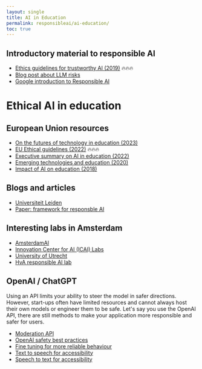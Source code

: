 ```yaml
---
layout: single
title: AI in Education
permalink: responsibleai/ai-education/
toc: true
---
```


## Introductory material to responsible AI
- [Ethics guidelines for trustworthy AI (2019)](https://digital-strategy.ec.europa.eu/en/library/ethics-guidelines-trustworthy-ai) :fire::fire::fire:
- [Blog post about LLM risks](https://blog.allenai.org/using-large-language-models-with-care-eeb17b0aed27)
- [Google introduction to Responsible AI](https://developers.google.com/machine-learning/resources/intro-responsible-ai)

# Ethical AI in education
## European Union resources
- [On the futures of technology in education (2023)](https://op.europa.eu/en/publication-detail/-/publication/e4b09917-582f-11ee-9220-01aa75ed71a1/language-en/format-PDF/source-search)
- [EU Ethical guidelines (2022)](https://op.europa.eu/en/publication-detail/-/publication/d81a0d54-5348-11ed-92ed-01aa75ed71a1/language-en) :fire::fire::fire:
- [Executive summary on AI in education (2022)](https://op.europa.eu/en/publication-detail/-/publication/7f64223f-540d-11ed-92ed-01aa75ed71a1/language-en/format-PDF/source-search)
- [Emerging technologies and education (2020)](https://op.europa.eu/en/publication-detail/-/publication/c72792a7-084f-11eb-a511-01aa75ed71a1/language-en/format-PDF/source-search)
- [Impact of AI on education (2018)](https://op.europa.eu/en/publication-detail/-/publication/5cb8eee3-e888-11e8-b690-01aa75ed71a1/language-en/format-PDF/source-search)

## Blogs and articles
- [Universiteit Leiden](https://www.staff.universiteitleiden.nl/education/it-and-education/ai-in-education)
- [Paper: framework for responsble AI](https://papers.ssrn.com/sol3/papers.cfm?abstract_id=4544010)

## Interesting labs in Amsterdam
- [AmsterdamAI](https://www.amsterdamai.com/en/)
- [Innovation Center for AI (ICAI) Labs](https://www.uva.nl/en/research/research-at-the-uva/artificial-intelligence/collaboration/collaboration-on-ai.html)
- [University of Utrecht](https://www.uu.nl/en/research/ai-data-science/responsible-ai)
- [HvA responsible AI lab](https://www.hva.nl/appliedai/labs/responsible-ai-lab/responsible-ai-lab.html)




## OpenAI / ChatGPT
Using an API limits your ability to steer the model in safer directions. However, start-ups often have limited resources and cannot always host their own models or engineer them to be safe. Let's say you use the OpenAI API, there are still methods to make your application more responsible and safer for users.

- [Moderation API](https://platform.openai.com/docs/guides/moderation/overview)
- [OpenAI safety best practices](https://platform.openai.com/docs/guides/safety-best-practices)
- [Fine tuning for more reliable behaviour](https://platform.openai.com/docs/guides/fine-tuning/)
- [Text to speech for accessibility](https://platform.openai.com/docs/guides/text-to-speech)
- [Speech to text for accessibility](https://platform.openai.com/docs/guides/speech-to-text)